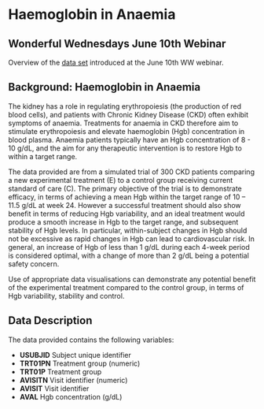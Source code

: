 Haemoglobin in Anaemia
================

## Wonderful Wednesdays June 10th Webinar

Overview of the [data set](hgb_data.csv) introduced at the June 10th WW
webinar.

## Background: Haemoglobin in Anaemia

The kidney has a role in regulating erythropoiesis (the production of
red blood cells), and patients with Chronic Kidney Disease (CKD) often
exhibit symptoms of anaemia. Treatments for anaemia in CKD therefore aim
to stimulate erythropoiesis and elevate haemoglobin (Hgb) concentration
in blood plasma. Anaemia patients typically have an Hgb concentration of
8 - 10 g/dL, and the aim for any therapeutic intervention is to restore
Hgb to within a target range.

The data provided are from a simulated trial of 300 CKD patients
comparing a new experimental treatment (E) to a control group receiving
current standard of care (C). The primary objective of the trial is to
demonstrate efficacy, in terms of achieving a mean Hgb within the target
range of 10 – 11.5 g/dL at week 24. However a successful treatment
should also show benefit in terms of reducing Hgb variability, and an
ideal treatment would produce a smooth increase in Hgb to the target
range, and subsequent stability of Hgb levels. In particular,
within-subject changes in Hgb should not be excessive as rapid changes
in Hgb can lead to cardiovascular risk. In general, an increase of Hgb
of less than 1 g/dL during each 4-week period is considered optimal,
with a change of more than 2 g/dL being a potential safety concern.

Use of appropriate data visualisations can demonstrate any potential
benefit of the experimental treatment compared to the control group, in
terms of Hgb variability, stability and control.

## Data Description

The data provided contains the following variables:

  - **USUBJID** Subject unique identifier
  - **TRT01PN** Treatment group (numeric)
  - **TRT01P** Treatment group
  - **AVISITN** Visit identifier (numeric)
  - **AVISIT** Visit identifier
  - **AVAL** Hgb concentration (g/dL)
